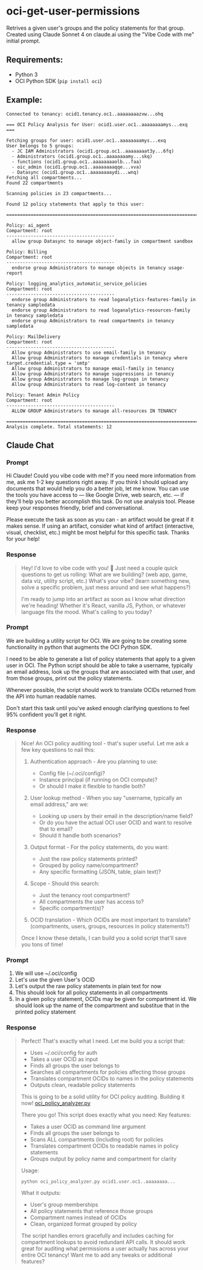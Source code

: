 # oci-get-user-permissions
Retrives a given user's groups and the policy statements for that group.
Created using Claude Sonnet 4 on claude.ai using the "Vibe Code with me" initial prompt.

## Requirements:
* Python 3
* OCI Python SDK (```pip install oci```)

## Example:
```
Connected to tenancy: ocid1.tenancy.oc1..aaaaaaaazvw...ohq

=== OCI Policy Analysis for User: ocid1.user.oc1..aaaaaaaamys...exq ===

Fetching groups for user: ocid1.user.oc1..aaaaaaaamys...exq
User belongs to 5 groups:
  - JC IAM Administrators (ocid1.group.oc1..aaaaaaaat3y...6fq)
  - Administrators (ocid1.group.oc1..aaaaaaaamy...skq)
  - functions (ocid1.group.oc1..aaaaaaaaolb...faa)
  - oic_admin (ocid1.group.oc1..aaaaaaaaqqe...vva)
  - Datasync (ocid1.group.oc1..aaaaaaaaydi...wnq)
Fetching all compartments...
Found 22 compartments

Scanning policies in 23 compartments...

Found 12 policy statements that apply to this user:

================================================================================

Policy: ai_agent
Compartment: root
----------------------------------------
  allow group Datasync to manage object-family in compartment sandbox

Policy: Billing
Compartment: root
----------------------------------------
  endorse group Administrators to manage objects in tenancy usage-report

Policy: logging_analytics_automatic_service_policies
Compartment: root
----------------------------------------
  endorse group Administrators to read loganalytics-features-family in tenancy sampledata
  endorse group Administrators to read loganalytics-resources-family in tenancy sampledata
  endorse group Administrators to read compartments in tenancy sampledata

Policy: MailDelivery
Compartment: root
----------------------------------------
  Allow group Administrators to use email-family in tenancy
  Allow group Administrators to manage credentials in tenancy where target.credential.type = 'smtp'
  Allow group Administrators to manage email-family in tenancy
  Allow group Administrators to manage suppressions in tenancy
  Allow group Administrators to manage log-groups in tenancy
  Allow group Administrators to read log-content in tenancy

Policy: Tenant Admin Policy
Compartment: root
----------------------------------------
  ALLOW GROUP Administrators to manage all-resources IN TENANCY

================================================================================
Analysis complete. Total statements: 12
```
## Claude Chat
### Prompt
Hi Claude! Could you vibe code with me? If you need more information from me, ask me 1-2 key questions right away. If you think I should upload any documents that would help you do a better job, let me know. You can use the tools you have access to — like Google Drive, web search, etc. — if they’ll help you better accomplish this task. Do not use analysis tool. Please keep your responses friendly, brief and conversational. 

Please execute the task as soon as you can - an artifact would be great if it makes sense. If using an artifact, consider what kind of artifact (interactive, visual, checklist, etc.) might be most helpful for this specific task. Thanks for your help!

### Response
> Hey! I'd love to vibe code with you! 🚀
> Just need a couple quick questions to get us rolling:
> What are we building? (web app, game, data viz, utility script, etc.)
> What's your vibe? (learn something new, solve a specific problem, just mess around and see what happens?)
> 
> I'm ready to jump into an artifact as soon as I know what direction we're heading! Whether it's React, vanilla JS, Python, or whatever language fits the mood.
What's calling to you today?

### Prompt
We are building a utility script for OCI. We are going to be creating some functionality in python that augments the OCI Python SDK.

I need to be able to generate a list of policy statements that apply to a given user in OCI. The Python script should be able to take a username, typically an email address, look up the groups that are associated with that user, and from those groups, print out the policy statements.

Whenever possible, the script should work to translate OCIDs returned from the API into human readable names.

Don't start this task until you've asked enough clarifying questions to feel 95% confident you'll get it right.

### Response
> Nice! An OCI policy auditing tool - that's super useful. Let me ask a few key questions to nail this:
> 1. Authentication approach - Are you planning to use:
>    * Config file (~/.oci/config)?
>    * Instance principal (if running on OCI compute)?
>    * Or should I make it flexible to handle both?
> 
> 2. User lookup method - When you say "username, typically an email address," are we:
>    * Looking up users by their email in the description/name field?
>    * Or do you have the actual OCI user OCID and want to resolve that to email?
>    * Should it handle both scenarios?
> 
> 3. Output format - For the policy statements, do you want:
>    * Just the raw policy statements printed?
>    * Grouped by policy name/compartment?
>    * Any specific formatting (JSON, table, plain text)?
> 
> 4. Scope - Should this search:
>    * Just the tenancy root compartment?
>    * All compartments the user has access to?
>    * Specific compartment(s)?
> 
> 5. OCID translation - Which OCIDs are most important to translate? (compartments, users, groups, resources in policy statements?)
> 
> Once I know these details, I can build you a solid script that'll save you tons of time!

### Prompt
1. We will use ~/.oci/config
2. Let's use the given User's OCID
3. Let's output the raw policy statements in plain text for now
4. This should look for all policy statements in all compartments
5. In a given policy statement, OCIDs may be given for compartment id. We should look up the name of the compartment and substitue that in the printed policy statement

### Response
> Perfect! That's exactly what I need. Let me build you a script that:
>  * Uses ~/.oci/config for auth
>  * Takes a user OCID as input
>  * Finds all groups the user belongs to
>  * Searches all compartments for policies affecting those groups
>  * Translates compartment OCIDs to names in the policy statements
>  * Outputs clean, readable policy statements
> 
> This is going to be a solid utility for OCI policy auditing. Building it now!
> [oci_policy_analyzer.py](oci_policy_analyzer.py)
>
> There you go! This script does exactly what you need:
> Key features:
>
>  * Takes a user OCID as command line argument
>  * Finds all groups the user belongs to
>  * Scans ALL compartments (including root) for policies
>  * Translates compartment OCIDs to readable names in policy statements
>  * Groups output by policy name and compartment for clarity
>
> Usage:
> 
> ```python oci_policy_analyzer.py ocid1.user.oc1..aaaaaaaa...```
>
> What it outputs:
> 
> * User's group memberships
> * All policy statements that reference those groups
> * Compartment names instead of OCIDs
> * Clean, organized format grouped by policy
> 
> The script handles errors gracefully and includes caching for compartment lookups to avoid redundant API calls. It should work great for auditing what permissions a user actually has across your entire OCI tenancy!
> Want me to add any tweaks or additional features?